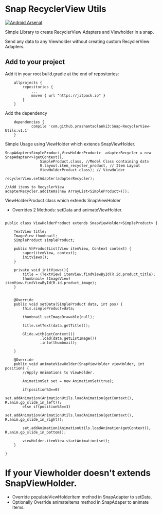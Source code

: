 # Snap RecyclerView Utils

[![Android Arsenal](https://img.shields.io/badge/Android%20Arsenal-Snap--RecyclerView--Utils-green.svg?style=true)](https://android-arsenal.com/details/1/2884)

Simple Library to create RecyclerView Adapters and Viewholder in a snap.

Send any data to any Viewholder without creating custom RecyclerView Adapters.

## Add to your project

Add it in your root build.gradle at the end of repositories:
```
	allprojects {
		repositories {
			...
			maven { url "https://jitpack.io" }
		}
	}
```
Add the dependency

```
	dependencies {
	        compile 'com.github.prashantsolanki3:Snap-RecyclerView-Utils:v1.1'
	}
```

Simple Usage using ViewHolder which extends  SnapViewHolder.

```
SnapAdapter<SimpleProduct,ViewHolderProduct>  adapterRecycler = new SnapAdapter<>(getContext(),
                SimpleProduct.class, //Model Class containing data
                R.layout.item_recycler_product, // Item Layout
                ViewHolderProduct.class); // ViewHolder
                
recyclerView.setAdapter(adapterRecycler);

//Add items to RecyclerView
adapterRecycler.addItems(new ArrayList<SimpleProduct>());

```

ViewHolderProduct class which extends SnapViewHolder
* Overrides 2 Methods: setData and animateViewHolder.

```

public class ViewHolderProduct extends SnapViewHolder<SimpleProduct> {

    TextView title;
    ImageView thumbnail;
    SimpleProduct simpleProduct;

    public VhProductList(View itemView, Context context) {
        super(itemView, context);
        initViews();
    }

    private void initViews(){
        title = (TextView) itemView.findViewById(R.id.product_title);
        thumbnail= (ImageView) itemView.findViewById(R.id.product_image);
    }


    @Override
    public void setData(SimpleProduct data, int pos) {
        this.simpleProduct=data;
        
        thumbnail.setImageDrawable(null);
        
        title.setText(data.getTitle());

        Glide.with(getContext())
                .load(data.getListImage())
                .into(thumbnail);

    }

    @Override
    public void animateViewHolder(SnapViewHolder viewHolder, int position) {
        //Apply Animations to ViewHolder.
        
        AnimationSet set = new AnimationSet(true);

        if(position%3==0)
            set.addAnimation(AnimationUtils.loadAnimation(getContext(), R.anim.gp_slide_in_left));
        else if(position%3==1)
            set.addAnimation(AnimationUtils.loadAnimation(getContext(), R.anim.gp_slide_in_right));

        set.addAnimation(AnimationUtils.loadAnimation(getContext(), R.anim.gp_slide_in_bottom));

        viewHolder.itemView.startAnimation(set);
    }

}

```

# If your Viewholder doesn't extends SnapViewHolder.

* Override populateViewHolderItem method in SnapAdapter to setData.
* Optionally Override animateItems method in SnapAdaper to animate Items.
